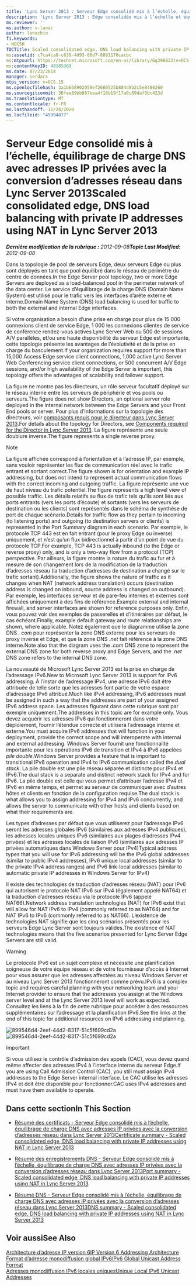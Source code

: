 ```yaml
---
title: 'Lync Server 2013 : Serveur Edge consolidé mis à l’échelle, équilibrage de charge DNS avec adresses IP privées avec la conversion d’adresses réseau'
description: 'Lync Server 2013 : Edge consolidée mis à l’échelle et équilibrage de la charge DNS avec des adresses IP privées à l’aide de tar.'
ms.reviewer: ''
ms.author: v-lanac
author: lanachin
f1.keywords:
- NOCSH
TOCTitle: Scaled consolidated edge, DNS load balancing with private IP addresses using NAT
ms:assetid: c7ca4ca8-c639-4d93-86d7-8891170cacbc
ms:mtpsurl: https://technet.microsoft.com/en-us/library/Gg398823(v=OCS.15)
ms:contentKeyID: 48185369
ms.date: 07/23/2014
manager: serdars
mtps_version: v=OCS.15
ms.openlocfilehash: 3a1b668902059ef2680525b884d8b2c5e8486260
ms.sourcegitcommit: 36fee89bb887bea4f18b19f17a8c69daf5bc423d
ms.translationtype: MT
ms.contentlocale: fr-FR
ms.lasthandoff: 11/24/2020
ms.locfileid: "49394877"
---
```

# <a name="scaled-consolidated-edge-dns-load-balancing-with-private-ip-addresses-using-nat-in-lync-server-2013"></a><span data-ttu-id="72d19-103">Serveur Edge consolidé mis à l’échelle, équilibrage de charge DNS avec adresses IP privées avec la conversion d’adresses réseau dans Lync Server 2013</span><span class="sxs-lookup"><span data-stu-id="72d19-103">Scaled consolidated edge, DNS load balancing with private IP addresses using NAT in Lync Server 2013</span></span>

<div data-xmlns="http://www.w3.org/1999/xhtml">

<div class="topic" data-xmlns="http://www.w3.org/1999/xhtml" data-msxsl="urn:schemas-microsoft-com:xslt" data-cs="https://msdn.microsoft.com/">

<div data-asp="https://msdn2.microsoft.com/asp">



</div>

<div id="mainSection">

<div id="mainBody"><span data-ttu-id="72d19-104">

<span> </span></span><span class="sxs-lookup"><span data-stu-id="72d19-104">

<span> </span></span></span>

<span data-ttu-id="72d19-105">_**Dernière modification de la rubrique :** 2012-09-08_</span><span class="sxs-lookup"><span data-stu-id="72d19-105">_**Topic Last Modified:** 2012-09-08_</span></span>

<span data-ttu-id="72d19-106">Dans la topologie de pool de serveurs Edge, deux serveurs Edge ou plus sont déployés en tant que pool équilibré dans le réseau de périmètre du centre de données.</span><span class="sxs-lookup"><span data-stu-id="72d19-106">In the Edge Server pool topology, two or more Edge Servers are deployed as a load-balanced pool in the perimeter network of the data center.</span></span> <span data-ttu-id="72d19-107">Le service d’équilibrage de la charge DNS (Domain Name System) est utilisé pour le trafic vers les interfaces d’arête externe et interne.</span><span class="sxs-lookup"><span data-stu-id="72d19-107">Domain Name System (DNS) load balancing is used for traffic to both the external and internal Edge interfaces.</span></span>

<span data-ttu-id="72d19-108">Si votre organisation a besoin d’une prise en charge pour plus de 15 000 connexions client de service Edge, 1 000 les connexions clientes de service de conférence rendez-vous actives Lync Server Web ou 500 de sessions A/V parallèles, et/ou une haute disponibilité du serveur Edge est importante, cette topologie présente les avantages de l’évolutivité et de la prise en charge du basculement.</span><span class="sxs-lookup"><span data-stu-id="72d19-108">If your organization requires support for more than 15,000 Access Edge service client connections, 1,000 active Lync Server Web Conferencing service client connections, or 500 concurrent A/V Edge sessions, and/or high availability of the Edge Server is important, this topology offers the advantages of scalability and failover support.</span></span>

<span data-ttu-id="72d19-109">La figure ne montre pas les directeurs, un rôle serveur facultatif déployé sur le réseau interne entre les serveurs de périphérie et vos pools ou serveurs.</span><span class="sxs-lookup"><span data-stu-id="72d19-109">The figure does not show Directors, an optional server role deployed in the internal network between the Edge Servers and your Front End pools or server.</span></span> <span data-ttu-id="72d19-110">Pour plus d’informations sur la topologie des directeurs, voir [composants requis pour le directeur dans Lync Server 2013](lync-server-2013-components-required-for-the-director.md).</span><span class="sxs-lookup"><span data-stu-id="72d19-110">For details about the topology for Directors, see [Components required for the Director in Lync Server 2013](lync-server-2013-components-required-for-the-director.md).</span></span> <span data-ttu-id="72d19-111">La figure représente une seule doublure inverse.</span><span class="sxs-lookup"><span data-stu-id="72d19-111">The figure represents a single reverse proxy.</span></span>

<div>


> [!NOTE]  
> <span data-ttu-id="72d19-112">La figure affichée correspond à l’orientation et à l’adresse IP, par exemple, sans vouloir représenter les flux de communication réel avec le trafic entrant et sortant correct.</span><span class="sxs-lookup"><span data-stu-id="72d19-112">The figure shown is for orientation and example IP addressing, but does not intend to represent actual communication flows with the correct incoming and outgoing traffic.</span></span> <span data-ttu-id="72d19-113">La figure représente une vue de haut niveau du trafic potentiel.</span><span class="sxs-lookup"><span data-stu-id="72d19-113">The figure represents a high level view of possible traffic.</span></span> <span data-ttu-id="72d19-114">Les détails relatifs au flux de trafic tels qu’ils sont liés aux ports entrants (vers les ports d’écoute) et sortants (vers les serveurs de destination ou les clients) sont représentés dans le schéma de synthèse de port de chaque scénario.</span><span class="sxs-lookup"><span data-stu-id="72d19-114">Details for traffic flow as they pertain to incoming (to listening ports) and outgoing (to destination servers or clients) is represented in the Port Summary diagram in each scenario.</span></span> <span data-ttu-id="72d19-115">Par exemple, le protocole TCP 443 est en fait entrant (pour le proxy Edge ou inverse) uniquement, et n’est qu’un flux bidirectionnel à partir d’un point de vue du protocole TCP.</span><span class="sxs-lookup"><span data-stu-id="72d19-115">For example, TCP 443 is actually inbound (to the Edge or reverse proxy) only, and is only a two-way flow from a protocol (TCP) perspective.</span></span> <span data-ttu-id="72d19-116">Par ailleurs, la figure montre la nature du trafic au fur et à mesure de son changement lors de la modification de la traduction d’adresses réseau (la traduction d’adresses de destination a changé sur le trafic sortant).</span><span class="sxs-lookup"><span data-stu-id="72d19-116">Additionally, the figure shows the nature of traffic as it changes when NAT (network address translation) occurs (destination address is changed on inbound, source address is changed on outbound).</span></span> <span data-ttu-id="72d19-117">Par exemple, les interfaces serveur et de pare-feu internes et externes sont affichées uniquement à des fins de référence.</span><span class="sxs-lookup"><span data-stu-id="72d19-117">Example external and internal firewall, and server interfaces are shown for reference purposes only.</span></span> <span data-ttu-id="72d19-118">Enfin, vous pouvez voir des exemples de passerelles et d’itinéraires par défaut, le cas échéant.</span><span class="sxs-lookup"><span data-stu-id="72d19-118">Finally, example default gateway and route relationships are shown, where applicable.</span></span> <span data-ttu-id="72d19-119">Notez également que le diagramme utilise la zone DNS <EM>. com</EM> pour représenter la zone DNS externe pour les serveurs de proxy inverse et Edge, et que la zone DNS <EM>.net</EM> fait référence à la zone DNS interne.</span><span class="sxs-lookup"><span data-stu-id="72d19-119">Note also that the diagram uses the <EM>.com</EM> DNS zone to represent the external DNS zone for both reverse proxy and Edge Servers, and the <EM>.net</EM> DNS zone refers to the internal DNS zone.</span></span>



</div>

<span data-ttu-id="72d19-120">La nouveauté de Microsoft Lync Server 2013 est la prise en charge de l’adressage IPv6.</span><span class="sxs-lookup"><span data-stu-id="72d19-120">New to Microsoft Lync Server 2013 is support for IPv6 addressing.</span></span> <span data-ttu-id="72d19-121">À l’instar de l’adressage IPv4, une adresse IPv6 doit être attribuée de telle sorte que les adresses font partie de votre espace d’adressage IPv6 attribué.</span><span class="sxs-lookup"><span data-stu-id="72d19-121">Much like IPv4 addressing, IPv6 addresses must be assigned in such a way that the addresses are part of your assigned IPv6 address space.</span></span> <span data-ttu-id="72d19-122">Les adresses figurant dans cette rubrique sont par exemple uniquement.</span><span class="sxs-lookup"><span data-stu-id="72d19-122">The addresses in this topic are for example only.</span></span> <span data-ttu-id="72d19-123">Vous devez acquérir les adresses IPv6 qui fonctionneront dans votre déploiement, fournir l’étendue correcte et utilisera l’adressage interne et externe.</span><span class="sxs-lookup"><span data-stu-id="72d19-123">You must acquire IPv6 addresses that will function in your deployment, provide the correct scope and will interoperate with internal and external addressing.</span></span> <span data-ttu-id="72d19-124">Windows Server fournit une fonctionnalité importante pour les opérations IPv6 de transition et IPv4 à IPv6 appelées *pile double*.</span><span class="sxs-lookup"><span data-stu-id="72d19-124">Windows Server provides a feature that is important to transitional IPv6 operation and IPv4 to IPv6 communication called the *dual stack*.</span></span> <span data-ttu-id="72d19-125">La pile double est une pile réseau séparée et distincte pour IPv4 et IPv6.</span><span class="sxs-lookup"><span data-stu-id="72d19-125">The dual stack is a separate and distinct network stack for IPv4 and for IPv6.</span></span> <span data-ttu-id="72d19-126">La pile double est celle qui vous permet d’attribuer l’adresse IPv4 et IPv6 en même temps, et permet au serveur de communiquer avec d’autres hôtes et clients en fonction de la configuration requise.</span><span class="sxs-lookup"><span data-stu-id="72d19-126">The dual stack is what allows you to assign addressing for IPv4 and IPv6 concurrently, and allows the server to communicate with other hosts and clients based on what their requirements are.</span></span>

<span data-ttu-id="72d19-127">Les types d’adresses par défaut que vous utiliserez pour l’adressage IPv6 seront les adresses globales IPv6 (similaires aux adresses IPv4 publiques), les adresses locales uniques IPv6 (similaires aux plages d’adresses IPv4 privées) et les adresses locales de liaison IPv6 (similaires aux adresses IP privées automatiques dans Windows Server pour IPv4)</span><span class="sxs-lookup"><span data-stu-id="72d19-127">Typical address types that you will use for IPv6 addressing will be the IPv6 global addresses (similar to public IPv4 addresses), IPv6 unique local addresses (similar to the private IPv4 address ranges) and IPv6 link-local addresses (similar to automatic private IP addresses in Windows Server for IPv4)</span></span>

<span data-ttu-id="72d19-128">Il existe des technologies de traduction d’adresses réseau (NAT) pour IPv6 qui autorisent le protocole NAT IPv6 sur IPv4 (également appelé NAT64) et la traduction d’adresses réseau via le protocole IPv6 (appelé NAT66).</span><span class="sxs-lookup"><span data-stu-id="72d19-128">Network address translation technologies (NAT) for IPv6 exist that will allow for NAT IPv6 to IPv4 (commonly referred to as NAT64) and for NAT IPv6 to IPv6 (commonly referred to as NAT66).</span></span> <span data-ttu-id="72d19-129">L’existence de technologies NAT signifie que les cinq scénarios présentés pour les serveurs Edge Lync Server sont toujours valides.</span><span class="sxs-lookup"><span data-stu-id="72d19-129">The existence of NAT technologies means that the five scenarios presented for Lync Server Edge Servers are still valid.</span></span>

<div>


> [!WARNING]  
> <span data-ttu-id="72d19-130">Le protocole IPv6 est un sujet complexe et nécessite une planification soigneuse de votre équipe réseau et de votre fournisseur d’accès à Internet pour vous assurer que les adresses affectées au niveau Windows Server et au niveau Lync Server 2013 fonctionneront comme prévu.</span><span class="sxs-lookup"><span data-stu-id="72d19-130">IPv6 is a complex topic and requires careful planning with your networking team and your Internet provider to ensure that the addresses you assign at the Windows server level and at the Lync Server 2013 level will work as expected.</span></span> <span data-ttu-id="72d19-131">Consultez les liens à la fin de cette rubrique pour accéder à des ressources supplémentaires sur l’adressage et la planification IPv6.</span><span class="sxs-lookup"><span data-stu-id="72d19-131">See the links at the end of this topic for additional resources on IPv6 addressing and planning.</span></span>



</div>

<span data-ttu-id="72d19-132">![899546d4-2eef-44d2-8317-51c5f699cd2a](images/Gg398823.899546d4-2eef-44d2-8317-51c5f699cd2a(OCS.15).jpg "899546d4-2eef-44d2-8317-51c5f699cd2a")</span><span class="sxs-lookup"><span data-stu-id="72d19-132">![899546d4-2eef-44d2-8317-51c5f699cd2a](images/Gg398823.899546d4-2eef-44d2-8317-51c5f699cd2a(OCS.15).jpg "899546d4-2eef-44d2-8317-51c5f699cd2a")</span></span>

<div>


> [!IMPORTANT]  
> <span data-ttu-id="72d19-133">Si vous utilisez le contrôle d’admission des appels (CAC), vous devez quand même affecter des adresses IPv4 à l’interface interne du serveur Edge.</span><span class="sxs-lookup"><span data-stu-id="72d19-133">If you are using Call Admission Control (CAC), you still must assign IPv4 addresses to the Edge Server internal interface.</span></span> <span data-ttu-id="72d19-134">Le CAC utilise les adresses IPv4 et doit être disponible pour fonctionner.</span><span class="sxs-lookup"><span data-stu-id="72d19-134">CAC uses IPv4 addresses and must have them available to operate.</span></span>



</div>

<div>

## <a name="in-this-section"></a><span data-ttu-id="72d19-135">Dans cette section</span><span class="sxs-lookup"><span data-stu-id="72d19-135">In This Section</span></span>

  - [<span data-ttu-id="72d19-136">Résumé des certificats - Serveur Edge consolidé mis à l’échelle, équilibrage de charge DNS avec adresses IP privées avec la conversion d’adresses réseau dans Lync Server 2013</span><span class="sxs-lookup"><span data-stu-id="72d19-136">Certificate summary - Scaled consolidated edge, DNS load balancing with private IP addresses using NAT in Lync Server 2013</span></span>](lync-server-2013-certificate-summary-scaled-consolidated-edge-dns-load-balancing-private-ip.md)

  - [<span data-ttu-id="72d19-137">Résumé des enregistrements DNS - Serveur Edge consolidé mis à l’échelle, équilibrage de charge DNS avec adresses IP privées avec la conversion d’adresses réseau dans Lync Server 2013</span><span class="sxs-lookup"><span data-stu-id="72d19-137">Port summary - Scaled consolidated edge, DNS load balancing with private IP addresses using NAT in Lync Server 2013</span></span>](lync-server-2013-port-summary-scaled-consolidated-edge-dns-load-balancing-with-private-ip-addresses-using-nat.md)

  - [<span data-ttu-id="72d19-138">Résumé DNS - Serveur Edge consolidé mis à l’échelle, équilibrage de charge DNS avec adresses IP privées avec la conversion d’adresses réseau dans Lync Server 2013</span><span class="sxs-lookup"><span data-stu-id="72d19-138">DNS summary - Scaled consolidated edge, DNS load balancing with private IP addresses using NAT in Lync Server 2013</span></span>](lync-server-2013-dns-summary-scaled-consolidated-edge-dns-load-balancing-with-private-ip-addresses-using-nat.md)

</div>

<div>

## <a name="see-also"></a><span data-ttu-id="72d19-139">Voir aussi</span><span class="sxs-lookup"><span data-stu-id="72d19-139">See Also</span></span>


[<span data-ttu-id="72d19-140">Architecture d’adresse IP version 6</span><span class="sxs-lookup"><span data-stu-id="72d19-140">IP Version 6 Addressing Architecture</span></span>](https://tools.ietf.org/html/rfc4291)  
[<span data-ttu-id="72d19-141">Format d’adresse monodiffusion global IPv6</span><span class="sxs-lookup"><span data-stu-id="72d19-141">IPv6 Global Unicast Address Format</span></span>](https://tools.ietf.org/html/rfc3587)  
[<span data-ttu-id="72d19-142">Adresses monodiffusion IPv6 locales uniques</span><span class="sxs-lookup"><span data-stu-id="72d19-142">Unique Local IPv6 Unicast Addresses</span></span>](https://tools.ietf.org/html/rfc4193)  
  

<span data-ttu-id="72d19-143"></div>

</div>

<span> </span>

</div>

</div>

</span><span class="sxs-lookup"><span data-stu-id="72d19-143"></div>

</div>

<span> </span>

</div>

</div>

</span></span></div>

